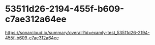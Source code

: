 # 53511d26-2194-455f-b609-c7ae312a64ee
https://sonarcloud.io/summary/overall?id=examly-test_53511d26-2194-455f-b609-c7ae312a64ee
